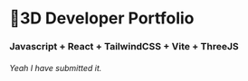 # 🚀3D Developer Portfolio

### Javascript + React + TailwindCSS + Vite + ThreeJS
###### Yeah I have submitted it.
